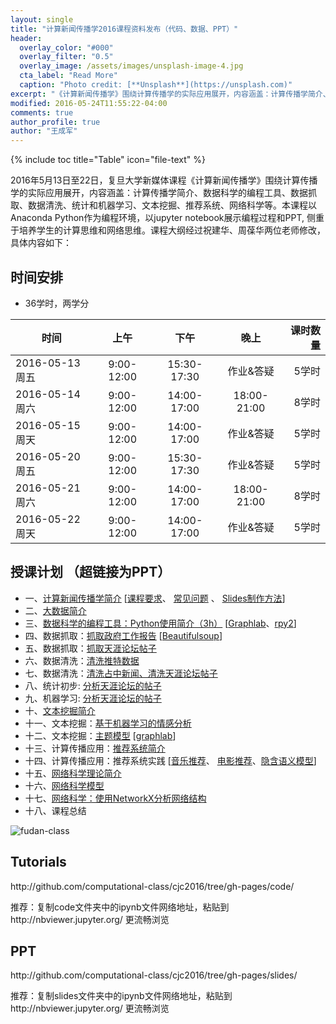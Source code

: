 ```yaml
---
layout: single
title: "计算新闻传播学2016课程资料发布（代码、数据、PPT）"
header:
  overlay_color: "#000"
  overlay_filter: "0.5"
  overlay_image: /assets/images/unsplash-image-4.jpg
  cta_label: "Read More"
  caption: "Photo credit: [**Unsplash**](https://unsplash.com)"
excerpt: "《计算新闻传播学》围绕计算传播学的实际应用展开，内容涵盖：计算传播学简介、数据科学的编程工具、数据抓取、数据清洗、统计和机器学习、文本挖掘、推荐系统、网络科学等。"
modified: 2016-05-24T11:55:22-04:00
comments: true
author_profile: true
author: "王成军"
---
```


{% include toc title="Table" icon="file-text" %}

2016年5月13日至22日，复旦大学新媒体课程《计算新闻传播学》围绕计算传播学的实际应用展开，内容涵盖：计算传播学简介、数据科学的编程工具、数据抓取、数据清洗、统计和机器学习、文本挖掘、推荐系统、网络科学等。本课程以Anaconda Python作为编程环境，以jupyter notebook展示编程过程和PPT, 侧重于培养学生的计算思维和网络思维。课程大纲经过祝建华、周葆华两位老师修改，具体内容如下：

## 时间安排
<ul>
<li>36学时，两学分</li>
</ul>
<table>
<thead>
<tr>
<th>时间</th>
<th align="center">上午</th>
<th align="center">下午</th>
<th align="center">晚上</th>
<th align="right">课时数量</th>
</tr>
</thead>
<tbody>
<tr>
<td>2016-05-13 周五</td>
<td align="center">9:00-12:00</td>
<td align="center">15:30-17:30</td>
<td align="center">作业&amp;答疑</td>
<td align="right">5学时</td>
</tr>
<tr>
<td>2016-05-14 周六</td>
<td align="center">9:00-12:00</td>
<td align="center">14:00-17:00</td>
<td align="center">18:00-21:00</td>
<td align="right">8学时</td>
</tr>
<tr>
<td>2016-05-15 周天</td>
<td align="center">9:00-12:00</td>
<td align="center">14:00-17:00</td>
<td align="center">作业&amp;答疑</td>
<td align="right">5学时</td>
</tr>
<tr>
<td>2016-05-20 周五</td>
<td align="center">9:00-12:00</td>
<td align="center">15:30-17:30</td>
<td align="center">作业&amp;答疑</td>
<td align="right">5学时</td>
</tr>
<tr>
<td>2016-05-21 周六</td>
<td align="center">9:00-12:00</td>
<td align="center">14:00-17:00</td>
<td align="center">18:00-21:00</td>
<td align="right">8学时</td>
</tr>
<tr>
<td>2016-05-22 周天</td>
<td align="center">9:00-12:00</td>
<td align="center">14:00-17:00</td>
<td align="center">作业&amp;答疑</td>
<td align="right">5学时</td>
</tr>
</tbody>
</table>

## 授课计划 （超链接为PPT）
<ul>
<li>一、<a href="http://nbviewer.jupyter.org/github/computational-class/cjc2016/blob/gh-pages/slides/01.intro2cjc.slides.html#">计算新闻传播学简介</a> [<a href="http://nbviewer.jupyter.org/github/computational-class/cjc2016/blob/gh-pages/slides/0.about2cjc.slides.html#/">课程要求</a>、 <a href="http://nbviewer.jupyter.org/github/computational-class/cjc2016/blob/gh-pages/slides/0.common_questions.slides.html#/">常见问题</a> 、 <a href="http://nbviewer.jupyter.org/github/computational-class/cjc2016/blob/gh-pages/slides/01.slides.slides.html#/">Slides制作方法</a>]</li>
<li>二、<a href="http://nbviewer.jupyter.org/github/computational-class/cjc2016/blob/gh-pages/slides/02.bigdata.slides.html#/">大数据简介 </a></li>
<li>三、<a href="http://nbviewer.jupyter.org/github/computational-class/cjc2016/blob/gh-pages/slides/03.python_intro.slides.html#/">数据科学的编程工具：Python使用简介（3h）</a> [<a href="http://nbviewer.jupyter.org/github/computational-class/cjc2016/blob/gh-pages/slides/03.graphlab.slides.html#/">Graphlab</a>、<a href="http://nbviewer.jupyter.org/github/computational-class/cjc2016/blob/gh-pages/slides/03.rpy2.slides.html#/">rpy2</a>]</li>
<li>四、数据抓取：<a href="http://nbviewer.jupyter.org/github/computational-class/cjc2016/blob/gh-pages/slides/04.PythonCrawlerGovernmentReport.slides.html#/">抓取政府工作报告</a> [<a href="http://nbviewer.jupyter.org/github/computational-class/cjc2016/blob/gh-pages/slides/04.PythonCrawler_beautifulsoup.slides.html#/">Beautifulsoup</a>]</li>
<li>五、数据抓取：<a href="http://nbviewer.jupyter.org/github/computational-class/cjc2016/blob/gh-pages/slides/05.PythonCrawler_tianya_threads.slides.html#/">抓取天涯论坛帖子</a></li>
<li>六、数据清洗：<a href="http://nbviewer.jupyter.org/github/computational-class/cjc2016/blob/gh-pages/slides/06.data_cleaning_Tweets.slides.html#/">清洗推特数据</a></li>
<li>七、数据清洗：<a href="http://nbviewer.jupyter.org/github/computational-class/cjc2016/blob/gh-pages/slides/07.data_cleaning_occupy_central_news.slides.html#/">清洗占中新闻、清洗天涯论坛帖子</a></li>
<li>八、统计初步: <a href="http://nbviewer.jupyter.org/github/computational-class/cjc2016/blob/gh-pages/slides/08.analyzing_tianya_thread_network.slides.html#/">分析天涯论坛的帖子</a></li>
<li>九、机器学习: <a href="http://nbviewer.jupyter.org/github/computational-class/cjc2016/blob/gh-pages/slides/09.machine_learning_with_sklearn.slides.html#/">分析天涯论坛的帖子</a></li>
<li>十、<a href="http://nbviewer.jupyter.org/github/computational-class/cjc2016/blob/gh-pages/slides/10.text_minning_gov_report.slides.html#/">文本挖掘简介</a></li>
<li>十一、文本挖掘：<a href="http://nbviewer.jupyter.org/github/computational-class/cjc2016/blob/gh-pages/slides/11.sentiment_classifier.slides.html#/">基于机器学习的情感分析</a></li>
<li>十二、文本挖掘：<a href="http://nbviewer.jupyter.org/github/computational-class/cjc2016/blob/gh-pages/slides/12.topic_models.slides.html#/">主题模型</a> [<a href="http://nbviewer.jupyter.org/github/computational-class/cjc2016/blob/gh-pages/slides/12.topic-models-with-graphlab.slides.html#/">graphlab</a>]</li>
<li>十三、计算传播应用：<a href="http://nbviewer.jupyter.org/github/computational-class/cjc2016/blob/gh-pages/slides/13.recsys_intro.slides.html#/">推荐系统简介</a></li>
<li>十四、计算传播应用：推荐系统实践 [<a href="http://nbviewer.jupyter.org/github/computational-class/cjc2016/blob/gh-pages/slides/14.millionsong.slides.html#/">音乐推荐</a>、 <a href="http://nbviewer.jupyter.org/github/computational-class/cjc2016/blob/gh-pages/slides/14.movielens_recommendation-systems.slides.html#/">电影推荐</a>、<a href="http://nbviewer.jupyter.org/github/computational-class/cjc2016/blob/gh-pages/slides/14.matrix-factorization-demo.slides.html#/">隐含语义模型</a>]</li>
<li>十五、<a href="http://nbviewer.jupyter.org/github/computational-class/cjc2016/blob/gh-pages/slides/15.network_science_intro.slides.html#/">网络科学理论简介</a></li>
<li>十六、<a href="http://nbviewer.jupyter.org/github/computational-class/cjc2016/blob/gh-pages/slides/16.network_science_models.slides.html#/">网络科学模型</a></li>
<li>十七、<a href="http://nbviewer.jupyter.org/github/computational-class/cjc2016/blob/gh-pages/slides/17.networkx.slides.html#/">网络科学：使用NetworkX分析网络结构</a></li>
<li>十八、课程总结 </li>
</ul>


![fudan-class](http://oaf2qt3yk.bkt.clouddn.com/9de66f9fcf7a56aa05eb1ccf1c3756e1.png)


## Tutorials

<p>http://github.com/computational-class/cjc2016/tree/gh-pages/code/</p>
<p>推荐：复制code文件夹中的ipynb文件网络地址，粘贴到http://nbviewer.jupyter.org/ 更流畅浏览</p>

## PPT
<p>http://github.com/computational-class/cjc2016/tree/gh-pages/slides/</p>
<p>推荐：复制slides文件夹中的ipynb文件网络地址，粘贴到http://nbviewer.jupyter.org/ 更流畅浏览</p>
